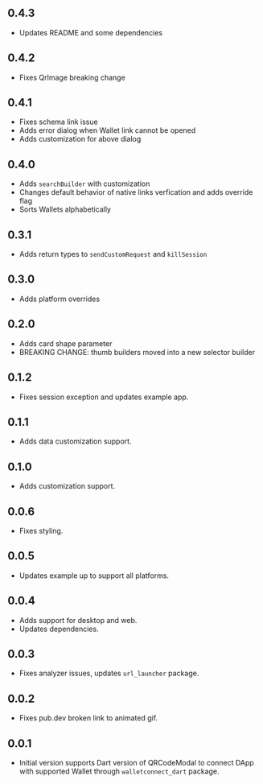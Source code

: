## 0.4.3
* Updates README and some dependencies

## 0.4.2
* Fixes QrImage breaking change

## 0.4.1
* Fixes schema link issue
* Adds error dialog when Wallet link cannot be opened
* Adds customization for above dialog

## 0.4.0
* Adds `searchBuilder` with customization
* Changes default behavior of native links verfication and adds override flag
* Sorts Wallets alphabetically

## 0.3.1
* Adds return types to `sendCustomRequest` and `killSession`

## 0.3.0
* Adds platform overrides

## 0.2.0
* Adds card shape parameter
* BREAKING CHANGE: thumb builders moved into a new selector builder

## 0.1.2
* Fixes session exception and updates example app.

## 0.1.1
* Adds data customization support.

## 0.1.0
* Adds customization support.

## 0.0.6
* Fixes styling.

## 0.0.5
* Updates example up to support all platforms.

## 0.0.4
* Adds support for desktop and web.
* Updates dependencies.

## 0.0.3
* Fixes analyzer issues, updates `url_launcher` package.

## 0.0.2
* Fixes pub.dev broken link to animated gif.

## 0.0.1
* Initial version supports Dart version of QRCodeModal to connect DApp with supported Wallet through `walletconnect_dart` package.
